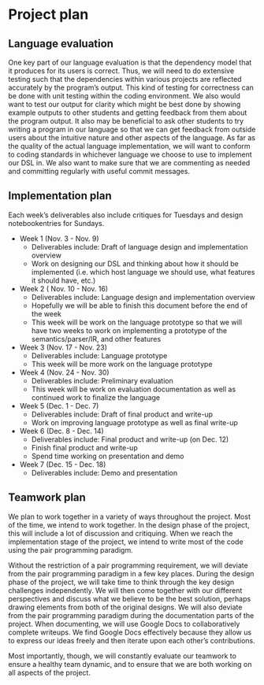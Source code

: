 # Project plan

## Language evaluation

One key part of our language evaluation is that the dependency model that it
produces for its users is correct. Thus, we will need to do extensive testing
such that the dependencies within various projects are reflected accurately by
the program’s output. This kind of testing for correctness can be done with
unit testing within the coding environment. We also would want to test our
output for clarity which might be best done by showing example outputs to
other students and getting feedback from them about the program output. It
also may be beneficial to ask other students to try writing a program in our
language so that we can get feedback from outside users about the intuitive
nature and other aspects of the language. As far as the quality of the actual
language implementation, we will want to conform to coding standards in
whichever language we choose to use to implement our DSL in. We also want to
make sure that we are commenting as needed and committing regularly with
useful commit messages. 


## Implementation plan

Each week’s deliverables also include critiques for Tuesdays and design
notebookentries for Sundays.

* Week 1 (Nov. 3 - Nov. 9)
  - Deliverables include: Draft of language design and implementation
    overview
  - Work on designing our DSL and thinking about how it should be
    implemented (i.e. which host language we should use, what features
    it should have, etc.)
* Week 2 ( Nov. 10 - Nov. 16)
  - Deliverables include: Language design and implementation overview
  - Hopefully we will be able to finish this document before the end of the
    week
  - This week will be work on the language prototype so that we will have two
    weeks to work on implementing a prototype of the semantics/parser/IR, and
    other features
* Week 3 (Nov. 17 - Nov. 23)
  - Deliverables include: Language prototype
  - This week will be more work on the language prototype
* Week 4 (Nov. 24 - Nov. 30)
  - Deliverables include: Preliminary evaluation
  - This week will be work on evaluation documentation as well as continued
    work to finalize the language 
* Week 5 (Dec. 1 - Dec. 7)
  - Deliverables include: Draft of final product and write-up
  - Work on improving language prototype as well as final write-up
* Week 6 (Dec. 8 - Dec. 14)
  - Deliverables include: Final product and write-up (on Dec. 12)
  - Finish final product and write-up
  - Spend time working on presentation and demo
* Week 7 (Dec. 15 - Dec. 18)
  - Deliverables include: Demo and presentation


## Teamwork plan 

We plan to work together in a variety of ways throughout the project. Most of
the time, we intend to work together. In the design phase of the project, this
will include a lot of discussion and critiquing. When we reach the
implementation stage of the project, we intend to write most of the code using
the pair programming paradigm.

Without the restriction of a pair programming requirement, we will deviate
from the pair programming paradigm in a few key places. During the design
phase of the project, we will take time to think through the key design
challenges independently. We will then come together with our different
perspectives and discuss what we believe to be the best solution, perhaps
drawing elements from both of the original designs. We will also deviate from
the pair programming paradigm during the documentation parts of the project.
When documenting, we will use Google Docs to collaboratively complete writeups.
We find Google Docs effectively because they allow us to express our ideas
freely and then iterate upon each other’s contributions.

Most importantly, though, we will constantly evaluate our teamwork to ensure a
healthy team dynamic, and to ensure that we are both working on all aspects of
the project.
